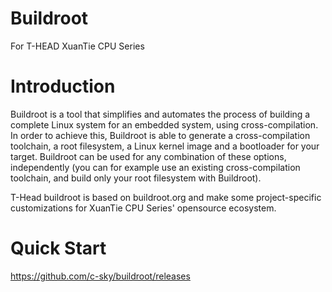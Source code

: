 # Buildroot
For T-HEAD XuanTie CPU Series

# Introduction
Buildroot is a tool that simplifies and automates the process of building a complete Linux system for an embedded system, using cross-compilation. In order to achieve this, Buildroot is able to generate a cross-compilation toolchain, a root filesystem, a Linux kernel image and a bootloader for your target. Buildroot can be used for any combination of these options, independently (you can for example use an existing cross-compilation toolchain, and build only your root filesystem with Buildroot).

T-Head buildroot is based on buildroot.org and make some project-specific customizations for XuanTie CPU Series' opensource ecosystem.

# Quick Start
https://github.com/c-sky/buildroot/releases
